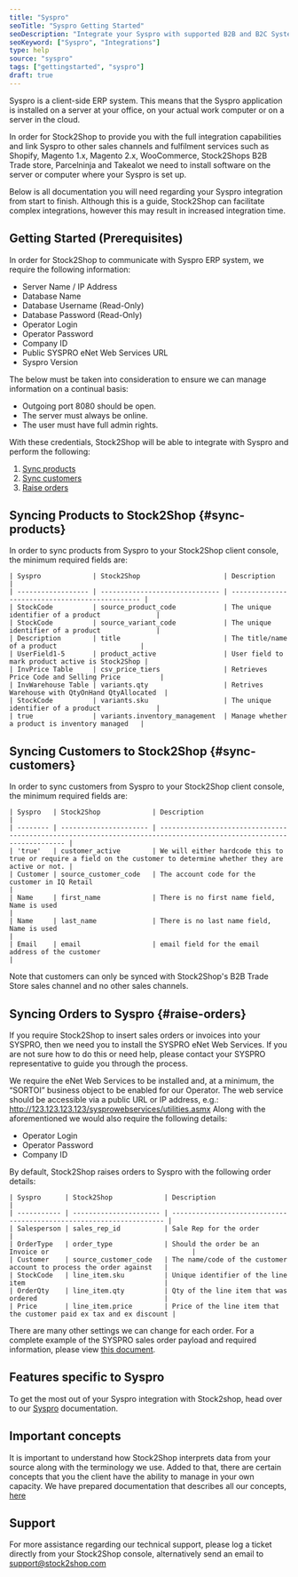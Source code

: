 ```yaml
---
title: "Syspro"
seoTitle: "Syspro Getting Started"
seoDescription: "Integrate your Syspro with supported B2B and B2C Systems through Stock2Shop"
seoKeyword: ["Syspro", "Integrations"]
type: help
source: "syspro"
tags: ["gettingstarted", "syspro"]
draft: true
---
```


Syspro is a client-side ERP system. 
This means that the Syspro application is installed on a 
server at your office, on your actual work computer or on a 
server in the cloud. 

In order for Stock2Shop to provide you 
with the full integration capabilities and link Syspro 
to other sales channels and fulfilment services such as 
Shopify, Magento 1.x, Magento 2.x, WooCommerce, Stock2Shops B2B Trade store, 
Parcelninja and Takealot we need to install software on the server or computer where your Syspro is set up. 

Below is all documentation you will need regarding your Syspro integration from start to finish.
Although this is a guide, Stock2Shop can facilitate complex integrations, however this may result in increased integration time.

## Getting Started (Prerequisites)
In order for Stock2Shop to communicate with Syspro ERP system, 
we require the following information:

- Server Name / IP Address
- Database Name
- Database Username (Read-Only)
- Database Password (Read-Only)
- Operator Login
- Operator Password
- Company ID
- Public SYSPRO eNet Web Services URL
- Syspro Version

The below must be taken into consideration to ensure we can manage information on a continual basis:

- Outgoing port 8080 should be open.
- The server must always be online.
- The user must have full admin rights.

With these credentials, Stock2Shop will be able to integrate with 
Syspro and perform the following:

1. [Sync products](#sync-products) 
2. [Sync customers](#sync-customers) 
3. [Raise orders](#raise-orders) 

## Syncing Products to Stock2Shop {#sync-products}
In order to sync products from Syspro to your Stock2Shop client console, 
the minimum required fields are:

```
| Syspro             | Stock2Shop                     | Description                                     |
| ------------------ | ------------------------------ | ----------------------------------------------- |
| StockCode          | source_product_code            | The unique identifier of a product              |
| StockCode          | source_variant_code            | The unique identifier of a product              |
| Description        | title                          | The title/name of a product                     |
| UserField1-5       | product_active                 | User field to mark product active is Stock2Shop |
| InvPrice Table     | csv_price_tiers                | Retrieves Price Code and Selling Price          |
| InvWarehouse Table | variants.qty                   | Retrives Warehouse with QtyOnHand QtyAllocated  |
| StockCode          | variants.sku                   | The unique identifier of a product              |
| true               | variants.inventory_management  | Manage whether a product is inventory managed   |
 ```

## Syncing Customers to Stock2Shop {#sync-customers}
In order to sync customers from Syspro to your Stock2Shop client console, 
the minimum required fields are:

```
| Syspro   | Stock2Shop             | Description                                                                                                          |
| -------- | ---------------------- | -------------------------------------------------------------------------------------------------------------------- |
| 'true'   | customer_active        | We will either hardcode this to true or require a field on the customer to determine whether they are active or not. |
| Customer | source_customer_code   | The account code for the customer in IQ Retail                                                                       |
| Name     | first_name             | There is no first name field, Name is used                                                                           |
| Name     | last_name              | There is no last name field, Name is used                                                                            |
| Email    | email                  | email field for the email address of the customer                                                                    |
 ```
Note that customers can only be synced with Stock2Shop's B2B Trade Store sales channel and no other sales channels.

## Syncing Orders to Syspro {#raise-orders}
If you require Stock2Shop to insert sales orders or invoices into your SYSPRO, then we need you to install the SYSPRO eNet Web Services. 
If you are not sure how to do this or need help, please contact your SYSPRO representative to guide you through the process.

We require the eNet Web Services to be installed and, at a minimum, the “SORTOI” business object to be enabled for our Operator. 
The web service should be accessible via a public URL or IP address, e.g.: http://123.123.123.123/sysprowebservices/utilities.asmx 
Along with the aforementioned we would also require the following details:

- Operator Login
- Operator Password
- Company ID

By default, Stock2Shop raises orders to Syspro with the following order details:

```
| Syspro      | Stock2Shop             | Description                                                          |
| ----------- | ---------------------- | -------------------------------------------------------------------- |
| Salesperson | sales_rep_id           | Sale Rep for the order                                               |
| OrderType   | order_type             | Should the order be an Invoice or                                    |
| Customer    | source_customer_code   | The name/code of the customer account to process the order against   |
| StockCode   | line_item.sku          | Unique identifier of the line item                                   |
| OrderQty    | line_item.qty          | Qty of the line item that was ordered                                |
| Price       | line_item.price        | Price of the line item that the customer paid ex tax and ex discount |
 ```
 
 There are many other settings we can change for each order. For a complete example of the SYSPRO sales order payload and required information, please view [this document]().

## Features specific to Syspro
To get the most out of your Syspro integration with Stock2shop, 
head over to our [Syspro](/help/features-syspro "Syspro features") documentation.

## Important concepts 
It is important to understand how Stock2Shop interprets data from your source 
along with the terminology we use. Added to that, there are certain concepts that you 
the client have the ability to manage in your own capacity. We have prepared 
documentation that describes all our concepts, [here](/help/how-it-works "How it works")

## Support
For more assistance regarding our technical support, please log a ticket
directly from your Stock2Shop console, alternatively send an email to support@stock2shop.com
